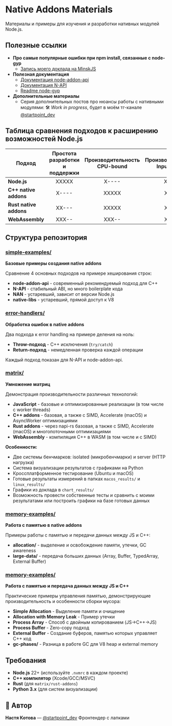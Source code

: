 # Native Addons Materials

Материалы и примеры для изучения и разработки нативных модулей Node.js.

## Полезные ссылки

- **Про самые популярные ошибки при npm install, связанные с node-gyp**
  - [Запись моего доклада на MinskJS](https://youtu.be/fYRw6QFXkqw?si=9IbJzB6XS4SuM81_)
- **Полезная документация**
  - [Документация node-addon-api](https://github.com/nodejs/node-addon-api/blob/main/doc/README.md)
  - [Документация N-API](https://nodejs.org/api/n-api.html)
  - [Readme node-gyp](https://github.com/nodejs/node-gyp)
- **Дополнительные материалы**
  - Серия дополнительных постов про нюансы работы с нативными модулями: 🛠️ _Work in progress_, будет в моём тг-канале [@startpoint_dev](https://t.me/startpoint_dev)

## Таблица сравнения подходов к расширению возможностей Node.js

| Подход                 | Простота разработки и поддержки | Производительность CPU-bound | Производительность Input/Output | Безопасность | Кроссплатформенность |
| ---------------------- | :-----------------------------: | :--------------------------: | :-----------------------------: | :----------: | :------------------: |
| **Node.js**            |              XXXXX              |            X----             |              XXXXX              |    XXXX-     |        XXXXX         |
| **C++ native addons**  |              X----              |            XXXXX             |              XX---              |    X----     |        XX---         |
| **Rust native addons** |              XX---              |            XXXXX             |              XX---              |    XXX--     |        XX---         |
| **WebAssembly**        |              XXX--              |            XXX--             |              XX---              |    XXXXX     |        XXXXX         |

## Структура репозитория

### [simple-examples/](./simple-examples/)

**Базовые примеры создания native addons**

Сравнение 4 основных подходов на примере хеширования строк:

- **node-addon-api** - современный рекомендуемый подход для C++
- **N-API** - стабильный ABI, но много boilerplate кода
- **NAN** - устаревший, зависит от версии Node.js
- **native-libs** - устаревший, прямой доступ к V8

### [error-handlers/](./error-handlers/)

**Обработка ошибок в native addons**

Два подхода к error handling на примере деления на ноль:

- **Throw-подход** - C++ исключения (`try/catch`)
- **Return-подход** - немедленная проверка каждой операции

Каждый подход показан для N-API и node-addon-api.

### [matrix/](./matrix/)

**Умножение матриц**

Демонстрация производительности различных технологий:

- **JavaScript** - базовые и оптимизированные реализации (в том числе с worker threads)
- **C++ addons** - базовая, а также с SIMD, Accelerate (macOS) и AsyncWorker оптимизациями
- **Rust addons** - через napi-rs базовая, а также с SIMD, Accelerate (macOS) и многопоточными оптимизациями
- **WebAssembly** - компиляция C++ в WASM (в том числе и с SIMD)

**Особенности:**

- Две системы бенчмарков: isolated (микробенчмарки) и server (HTTP нагрузка)
- Система визуализации результатов с графиками на Python
- Кроссплатформенное тестирование (Ubuntu и macOS)
- Готовые результаты измерений в папках `macos_results/` и `linux_results/`
- Графики из доклада в `chart_results/`
- Возможность провести собственные тесты и сравнить с моими результатами или построить графики на базе готовых данных

### [memory-examples/](./memory-examples/)

**Работа с памятью в native addons**

Примеры работы с памятью и передачи данных между JS и C++:

- **allocation/** - выделение и освобождение памяти, утечки, GC awareness
- **large-data/** - передача больших данных (Array, Buffer, TypedArray, External Buffer)

### [memory-examples/](./memory-examples/)

**Работа с памятью и передача данных между JS и C++**

Практические примеры управления памятью, демонстрирующие производительность и особенности сборки мусора:

- **Simple Allocation** - Выделение памяти и очищение
- **Allocation with Memory Leak** - Пример утечки
- **Process Array** - Cпособ с двойным копированием (JS→C++→JS)
- **Process Buffer** - Zero-copy подход
- **External Buffer** - Создание буферов, памятью которых управляет C++ код
- **gc-phases/** - Разница в работе GC для V8 heap и external memory

## Требования

- **Node.js** 22+ (используйте `.nvmrc` в каждом проекте)
- **C++ компилятор** (Xcode/GCC/MSVC)
- **Rust** (для `matrix/rust-addons`)
- **Python 3.x** (для систем визуализации)

## 🤝 Автор

**Настя Котова** — [@startpoint_dev](https://t.me/startpoint_dev)
Фронтендер с лапками
